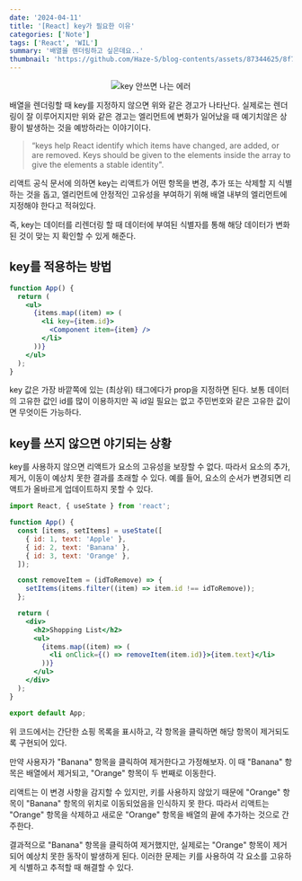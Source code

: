 ```yaml
---
date: '2024-04-11'
title: '[React] key가 필요한 이유'
categories: ['Note']
tags: ['React', 'WIL']
summary: '배열을 렌더링하고 싶은데요..'
thumbnail: 'https://github.com/Haze-S/blog-contents/assets/87344625/8f78a4d1-d48b-4e52-acfd-bc670fd8f8fd'
---
```


<p align=center>
  <img src="https://github.com/Haze-S/blog-contents/assets/87344625/8f78a4d1-d48b-4e52-acfd-bc670fd8f8fd" alt="key 안쓰면 나는 에러">
</p>

배열을 렌더링할 때 key를 지정하지 않으면 위와 같은 경고가 나타난다. 실제로는 렌더링이 잘 이루어지지만 위와 같은 경고는 엘리먼트에 변화가 일어났을 때 예기치않은 상황이 발생하는 것을 예방하라는 이야기이다.

> “keys help React identify which items have changed, are added, or are removed. Keys should be given to the elements inside the array to give the elements a stable identity".

리액트 공식 문서에 의하면 key는 리액트가 어떤 항목을 변경, 추가 또는 삭제할 지 식별하는 것을 돕고, 엘리먼트에 안정적인 고유성을 부여하기 위해 배열 내부의 엘리먼트에 지정해야 한다고 적혀있다.

즉, key는 데이터를 리렌더링 할 때 데이터에 부여된 식별자를 통해 해당 데이터가 변화된 것이 맞는 지 확인할 수 있게 해준다.

## key를 적용하는 방법

```jsx
function App() {
  return (
    <ul>
      {items.map((item) => (
        <li key={item.id}>
          <Component item={item} />
        </li>
      ))}
    </ul>
  );
}
```

key 값은 가장 바깥쪽에 있는 (최상위) 태그에다가 prop을 지정하면 된다. 보통 데이터의 고유한 값인 id를 많이 이용하지만 꼭 id일 필요는 없고 주민번호와 같은 고유한 값이면 무엇이든 가능하다.

## key를 쓰지 않으면 야기되는 상황

key를 사용하지 않으면 리액트가 요소의 고유성을 보장할 수 없다. 따라서 요소의 추가, 제거, 이동이 예상치 못한 결과를 초래할 수 있다. 예를 들어, 요소의 순서가 변경되면 리액트가 올바르게 업데이트하지 못할 수 있다.

```jsx
import React, { useState } from 'react';

function App() {
  const [items, setItems] = useState([
    { id: 1, text: 'Apple' },
    { id: 2, text: 'Banana' },
    { id: 3, text: 'Orange' },
  ]);

  const removeItem = (idToRemove) => {
    setItems(items.filter((item) => item.id !== idToRemove));
  };

  return (
    <div>
      <h2>Shopping List</h2>
      <ul>
        {items.map((item) => (
          <li onClick={() => removeItem(item.id)}>{item.text}</li>
        ))}
      </ul>
    </div>
  );
}

export default App;
```

위 코드에서는 간단한 쇼핑 목록을 표시하고, 각 항목을 클릭하면 해당 항목이 제거되도록 구현되어 있다.

만약 사용자가 "Banana" 항목을 클릭하여 제거한다고 가정해보자. 이 때 "Banana" 항목은 배열에서 제거되고, "Orange" 항목이 두 번째로 이동한다.

리액트는 이 변경 사항을 감지할 수 있지만, 키를 사용하지 않았기 때문에 "Orange" 항목이 "Banana" 항목의 위치로 이동되었음을 인식하지 못 한다. 따라서 리액트는 "Orange" 항목을 삭제하고 새로운 "Orange" 항목을 배열의 끝에 추가하는 것으로 간주한다.

결과적으로 "Banana" 항목을 클릭하여 제거했지만, 실제로는 "Orange" 항목이 제거되어 예상치 못한 동작이 발생하게 된다. 이러한 문제는 키를 사용하여 각 요소를 고유하게 식별하고 추적할 때 해결할 수 있다.
